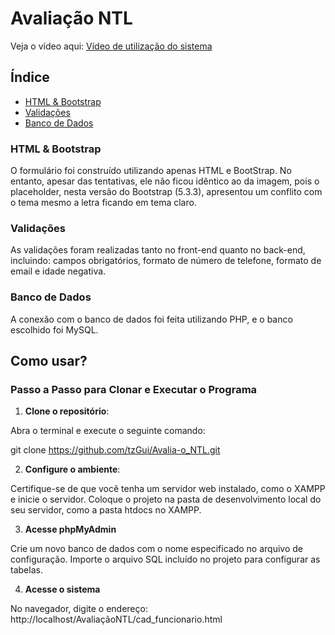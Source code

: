 # Avaliação NTL

Veja o vídeo aqui: [Vídeo de utilização do sistema](https://youtu.be/FgKYM4nRBU4)

## Índice

- [HTML & Bootstrap](#html--bootstrap)
- [Validações](#validações)
- [Banco de Dados](#banco-de-dados)

### HTML & Bootstrap

O formulário foi construído utilizando apenas HTML e BootStrap. No entanto, apesar das tentativas, ele não ficou idêntico ao da imagem, pois o placeholder, nesta versão do Bootstrap (5.3.3), apresentou um conflito com o tema mesmo a letra ficando em tema claro.

### Validações

As validações foram realizadas tanto no front-end quanto no back-end, incluindo: campos obrigatórios, formato de número de telefone, formato de email e idade negativa.

### Banco de Dados

A conexão com o banco de dados foi feita utilizando PHP, e o banco escolhido foi MySQL.

## Como usar?

### Passo a Passo para Clonar e Executar o Programa

1. **Clone o repositório**:

Abra o terminal e execute o seguinte comando:

   git clone https://github.com/tzGui/Avalia-o_NTL.git

2. **Configure o ambiente**:

Certifique-se de que você tenha um servidor web instalado, como o XAMPP e inicie o servidor.
Coloque o projeto na pasta de desenvolvimento local do seu servidor, como a pasta htdocs no XAMPP.

3. **Acesse phpMyAdmin**

Crie um novo banco de dados com o nome especificado no arquivo de configuração.
Importe o arquivo SQL incluído no projeto para configurar as tabelas.

4. **Acesse o sistema**

No navegador, digite o endereço: http://localhost/AvaliaçãoNTL/cad_funcionario.html
